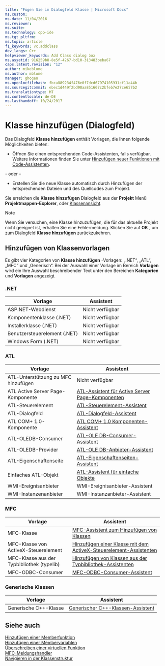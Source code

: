 ```yaml
---
title: "Fügen Sie im Dialogfeld Klasse | Microsoft Docs"
ms.custom: 
ms.date: 11/04/2016
ms.reviewer: 
ms.suite: 
ms.technology: cpp-ide
ms.tgt_pltfrm: 
ms.topic: article
f1_keywords: vc.addclass
dev_langs: C++
helpviewer_keywords: Add Class dialog box
ms.assetid: 916259b8-8e5f-4267-bd10-313483beba67
caps.latest.revision: "12"
author: mikeblome
ms.author: mblome
manager: ghogen
ms.openlocfilehash: fbca889234f476e0f7dcd67974105931cf11a44b
ms.sourcegitcommit: ebec1d449f2bd98aa851667c2bfeb7e27ce657b2
ms.translationtype: MT
ms.contentlocale: de-DE
ms.lasthandoff: 10/24/2017
---
```

# <a name="add-class-dialog-box"></a>Klasse hinzufügen (Dialogfeld)
Das Dialogfeld **Klasse hinzufügen** enthält Vorlagen, die Ihnen folgende Möglichkeiten bieten:  
  
-   Öffnen Sie einen entsprechenden Code-Assistenten, falls verfügbar. Weitere Informationen finden Sie unter [Hinzufügen neuer Funktionen mit Code-Assistenten](../ide/adding-functionality-with-code-wizards-cpp.md).  
  
 \- oder –  
  
-   Erstellen Sie die neue Klasse automatisch durch Hinzufügen der entsprechenden Dateien und des Quellcodes zum Projekt.  
  
 Sie erreichen die **Klasse hinzufügen** Dialogfeld aus der **Projekt** Menü **Projektmappen-Explorer**, oder [Klassenansicht](http://msdn.microsoft.com/en-us/8d7430a9-3e33-454c-a9e1-a85e3d2db925).  
  
> [!NOTE]
>  Wenn Sie versuchen, eine Klasse hinzuzufügen, die für das aktuelle Projekt nicht geeignet ist, erhalten Sie eine Fehlermeldung. Klicken Sie auf **OK** , um zum Dialogfeld **Klasse hinzufügen** zurückzukehren.  
  
## <a name="add-class-templates"></a>Hinzufügen von Klassenvorlagen  
 Es gibt vier Kategorien von **Klasse hinzufügen** -Vorlagen: „.NET“, „ATL“, „MFC“ und „Generisch“. Bei der Auswahl einer Vorlage im Bereich **Vorlagen** wird ein Ihre Auswahl beschreibender Text unter den Bereichen **Kategorien** und **Vorlagen** angezeigt.  
  
### <a name="net"></a>.NET  
  
|Vorlage|Assistent|  
|--------------|------------|  
|ASP.NET-Webdienst|Nicht verfügbar|  
|Komponentenklasse (.NET)|Nicht verfügbar|  
|Installerklasse (.NET)|Nicht verfügbar|  
|Benutzersteuerelement (.NET)|Nicht verfügbar|  
|Windows Form (.NET)|Nicht verfügbar|  
  
### <a name="atl"></a>ATL  
  
|Vorlage|Assistent|  
|--------------|------------|  
|ATL-Unterstützung zu MFC hinzufügen|Nicht verfügbar|  
|ATL Active Server Page-Komponente|[ATL-Assistent für Active Server Page-Komponenten](../atl/reference/atl-active-server-page-component-wizard.md)|  
|ATL-Steuerelement|[ATL-Steuerelement-Assistent](../atl/reference/atl-control-wizard.md)|  
|ATL-Dialogfeld|[ATL-Dialogfeld-Assistent](../atl/reference/atl-dialog-wizard.md)|  
|ATL COM+ 1.0-Komponente|[ATL COM+ 1.0 Komponenten-Assistent](../atl/reference/atl-com-plus-1-0-component-wizard.md)|  
|ATL-OLEDB-Consumer|[ATL-OLE DB-Consumer-Assistent](../atl/reference/atl-ole-db-consumer-wizard.md)|  
|ATL-OLEDB-Provider|[ATL-OLE DB-Anbieter-Assistent](../atl/reference/atl-ole-db-provider-wizard.md)|  
|ATL-Eigenschaftenseite|[ATL-Eigenschaftenseiten-Assistent](../atl/reference/atl-property-page-wizard.md)|  
|Einfaches ATL-Objekt|[ATL-Assistent für einfache Objekte](../atl/reference/atl-simple-object-wizard.md)|  
|WMI-Ereignisanbieter|WMI-Ereignisanbieter-Assistent|  
|WMI-Instanzenanbieter|WMI-Instanzanbieter-Assistent|  
  
### <a name="mfc"></a>MFC  
  
|Vorlage|Assistent|  
|--------------|------------|  
|MFC-Klasse|[MFC-Assistent zum Hinzufügen von Klassen](../mfc/reference/mfc-add-class-wizard.md)|  
|MFC-Klasse von ActiveX-Steuerelement|[Hinzufügen einer Klasse mit dem ActiveX-Steuerelement-Assistenten](../ide/add-class-from-activex-control-wizard.md)|  
|MFC-Klasse aus der Typbibliothek (typelib)|[Hinzufügen von Klassen aus der Typbibliothek-Assistenten](../mfc/reference/add-class-from-typelib-wizard.md)|  
|MFC-ODBC-Consumer|[MFC-ODBC-Consumer-Assistent](../mfc/reference/mfc-odbc-consumer-wizard.md)|  
  
### <a name="generic-classes"></a>Generische Klassen  
  
|Vorlage|Assistent|  
|--------------|------------|  
|Generische C++-Klasse|[Generischer C++-Klassen-Assistent](../ide/generic-cpp-class-wizard.md)|  
  
## <a name="see-also"></a>Siehe auch  
 [Hinzufügen einer Memberfunktion](../ide/adding-a-member-function-visual-cpp.md)   
 [Hinzufügen einer Membervariablen](../ide/adding-a-member-variable-visual-cpp.md)   
 [Überschreiben einer virtuellen Funktion](../ide/overriding-a-virtual-function-visual-cpp.md)   
 [MFC-Meldungshandler](../mfc/reference/adding-an-mfc-message-handler.md)   
 [Navigieren in der Klassenstruktur](../ide/navigating-the-class-structure-visual-cpp.md)
